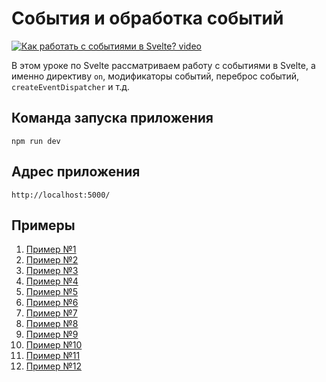# События и обработка событий

[![Как работать с событиями в Svelte? video](https://img.youtube.com/vi/f1i-9RdxDCc/0.jpg)](https://youtu.be/f1i-9RdxDCc "Как работать с событиями в Svelte?")

В этом уроке по Svelte рассматриваем работу с событиями в Svelte, а именно директиву `on`, модификаторы событий, переброс событий, `createEventDispatcher` и т.д.

## Команда запуска приложения
`npm run dev`

## Адрес приложения
`http://localhost:5000/`

## Примеры

1. [Пример №1](code/svelte-todo-01)
2. [Пример №2](code/svelte-todo-02)
3. [Пример №3](code/svelte-todo-03)
4. [Пример №4](code/svelte-todo-04)
5. [Пример №5](code/svelte-todo-05)
6. [Пример №6](code/svelte-todo-06)
7. [Пример №7](code/svelte-todo-07)
8. [Пример №8](code/svelte-todo-08)
9. [Пример №9](code/svelte-todo-09)
10. [Пример №10](code/svelte-todo-10)
11. [Пример №11](code/svelte-todo-11)
12. [Пример №12](code/svelte-todo-12)

